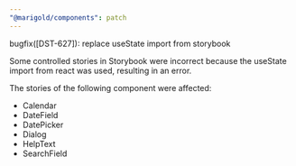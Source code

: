 ```yaml
---
"@marigold/components": patch
---
```


bugfix([DST-627]): replace useState import from storybook

Some controlled stories in Storybook were incorrect because the useState import from react was used, resulting in an error.

The stories of the following component were affected:

- Calendar
- DateField
- DatePicker
- Dialog
- HelpText
- SearchField
